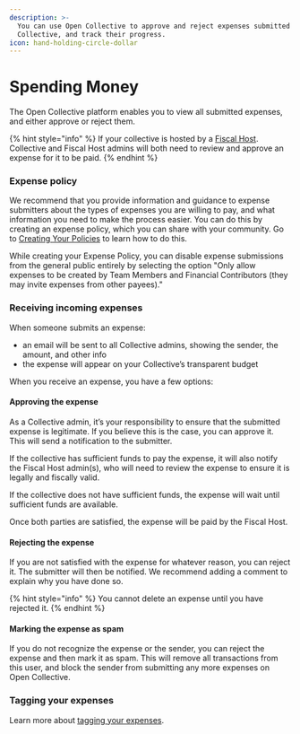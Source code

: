 ```yaml
---
description: >-
  You can use Open Collective to approve and reject expenses submitted to your
  Collective, and track their progress.
icon: hand-holding-circle-dollar
---
```


# Spending Money

The Open Collective platform enables you to view all submitted expenses, and either approve or reject them.

{% hint style="info" %}
If your collective is hosted by a [Fiscal Host](../choosing-a-fiscal-host.md). Collective and Fiscal Host admins will both need to review and approve an expense for it to be paid.
{% endhint %}

### Expense policy

We recommend that you provide information and guidance to expense submitters about the types of expenses you are willing to pay, and what information you need to make the process easier. You can do this by creating an expense policy, which you can share with your community. Go to [Creating Your Policies](../creating-a-collective/creating-your-policies.md) to learn how to do this.

While creating your Expense Policy, you can disable expense submissions from the general public entirely by selecting the option "Only allow expenses to be created by Team Members and Financial Contributors (they may invite expenses from other payees)."&#x20;

### Receiving incoming expenses

When someone submits an expense:

* an email will be sent to all Collective admins, showing the sender, the amount, and other info
* the expense will appear on your Collective’s transparent budget

When you receive an expense, you have a few options:

#### Approving the expense

As a Collective admin, it’s your responsibility to ensure that the submitted expense is legitimate. If you believe this is the case, you can approve it. This will send a notification to the submitter.

If the collective has sufficient funds to pay the expense, it will also notify the Fiscal Host admin(s), who will need to review the expense to ensure it is legally and fiscally valid.

If the collective does not have sufficient funds, the expense will wait until sufficient funds are available.&#x20;

Once both parties are satisfied, the expense will be paid by the Fiscal Host.

#### Rejecting the expense

If you are not satisfied with the expense for whatever reason, you can reject it. The submitter will then be notified. We recommend adding a comment to explain why you have done so.

{% hint style="info" %}
You cannot delete an expense until you have rejected it.
{% endhint %}

#### Marking the expense as spam

If you do not recognize the expense or the sender, you can reject the expense and then mark it as spam. This will remove all transactions from this user, and block the sender from submitting any more expenses on Open Collective.

### Tagging your expenses

Learn more about [tagging your expenses](../managing-money/tagging-expenses.md).&#x20;
